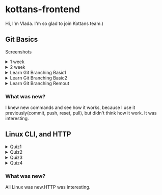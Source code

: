 # kottans-frontend
Hi, I'm Vlada. I'm so glad to join Kottans team.)

## Git Basics
Screenshots
<details>
<summary> 1 week</summary>

![1 week](screenshots/1week.png)

</details>
<details>
<summary> 2 week</summary>

![1 week](screenshots/1week.png)

</details>
<details>
<summary> Learn Git Branching Basic1</summary>

![1 week](screenshots/1week.png)

</details>
<details>
<summary> Learn Git Branching Basic2</summary>

![1 week](screenshots/1week.png)

</details>
<details>
<summary> Learn Git Branching Remout</summary>

![1 week](screenshots/1week.png)

</details>



### What was new?
I knew new commands and see how it works, because I use it previously(commit, push, reset, pull), but didn't think how it work. It was interesting.


## Linux CLI, and HTTP
<details>
<summary>Quiz1</summary>

![quiz1](task_linux_cli/Quiz1.png)

</details>
<details>
<summary>Quiz2</summary>

![quiz2](task_linux_cli/Quiz2.png)

</details>
<details>
<summary>Quiz3</summary>

![quiz3](task_linux_cli/Quiz3.png)

</details>
<details>
<summary>Quiz4</summary>

![quiz4](task_linux_cli/Quiz4.png)

</details>

### What was new?
All Linux was new.HTTP was interesting.
